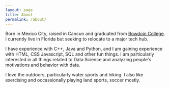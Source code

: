 ```yaml
---
layout: page
title: About
permalink: /about/
---
```


Born in Mexico City, raised in Cancun and graduated from [Bowdoin College][bowdoin].
I currently live in Florida but seeking to relocate to a major tech hub.

I have experience with C++, Java and Python, and I am gaining experience with HTML, CSS
Javascript, SQL and other fun things. I am particularly interested in all things related to
Data Science and analyzing people's motivations and behavior with data.

I love the outdoors, particularly water sports and hiking. I also like exercising and
occassionally playing land sports, soccer mostly.

[bowdoin]: http://www.bowdoin.edu

